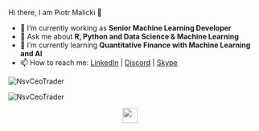 <!--
Here are some ideas to get you started:

- 🔭 I’m currently working on ...
- 🌱 I’m currently learning ...
- 👯 I’m looking to collaborate on ...
- 🤔 I’m looking for help with ...
- 💬 Ask me about ...
- 📫 How to reach me: ...
- 😄 Pronouns: ...
- ⚡ Fun fact: ...
-->

<hi align="center">Hi there, I am Piotr Malicki 👋</h1>

- 🔭 I’m currently working as <strong> Senior Machine Learning Developer </strong> 
- 💬 Ask me about <strong>R, Python and Data Science & Machine Learning </strong>
- 🌱 I’m currently learning <strong> Quantitative Finance with Machine Learning and AI </strong>
- 📫 How to reach me: <a href="https://www.linkedin.com/in/m-piotr" target="_blank">LinkedIn</a> | <a href="https://discord.gg/mws7CyVk" target="_blank">Discord</a> | <a href="https://join.skype.com/invite/j0uGSpPtx7De" target="_blank">Skype</a>

<p>
  <img src="https://github-readme-stats.vercel.app/api?username=NsvCeoTrader&show_icons=true" alt="NsvCeoTrader">
</p>
 
<p><img align="center" src="https://github-readme-stats.vercel.app/api/top-langs?username=NsvCeoTrader&show_icons=true&locale=en&layout=compact" alt="NsvCeoTrader" /></p>


<p align ="center">
  <a href="https://nsvdeveloper.netlify.app" target="_blank"><img src="https://cdn.jsdelivr.net/npm/simple-icons@3.0.1/icons/linkedin.svg" style="background-color:white;" height="30"      width="30"></a>
  &nbsp;&nbsp;&nbsp;&nbsp;
</p>
